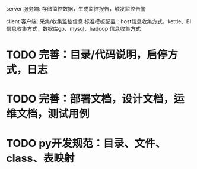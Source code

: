 
server 服务端:
存储监控数据，生成监控报告，触发监控告警

client 客户端:
采集/收集监控信息
标准模板配置：host信息收集方式，kettle、BI信息收集方式，数据库gp、mysql、hadoop 信息收集方式

# TODO 完善：目录/代码说明，启停方式，日志
# TODO 完善：部署文档，设计文档，运维文档，测试用例
# TODO py开发规范：目录、文件、class、表映射
